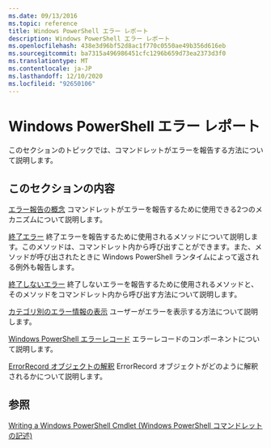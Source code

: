 ```yaml
---
ms.date: 09/13/2016
ms.topic: reference
title: Windows PowerShell エラー レポート
description: Windows PowerShell エラー レポート
ms.openlocfilehash: 438e3d96bf52d8ac1f770c0550ae49b356d616eb
ms.sourcegitcommit: ba7315a496986451cfc1296b659d73ea2373d3f0
ms.translationtype: MT
ms.contentlocale: ja-JP
ms.lasthandoff: 12/10/2020
ms.locfileid: "92650106"
---
```

# <a name="windows-powershell-error-reporting"></a>Windows PowerShell エラー レポート

このセクションのトピックでは、コマンドレットがエラーを報告する方法について説明します。

## <a name="in-this-section"></a>このセクションの内容

[エラー報告の概念](./error-reporting-concepts.md) コマンドレットがエラーを報告するために使用できる2つのメカニズムについて説明します。

[終了エラー](./terminating-errors.md) 終了エラーを報告するために使用されるメソッドについて説明します。このメソッドは、コマンドレット内から呼び出すことができます。また、メソッドが呼び出されたときに Windows PowerShell ランタイムによって返される例外も報告します。

[終了しないエラー](./non-terminating-errors.md) 終了しないエラーを報告するために使用されるメソッドと、そのメソッドをコマンドレット内から呼び出す方法について説明します。

[カテゴリ別のエラー情報の表示](./displaying-error-information.md) ユーザーがエラーを表示する方法について説明します。

[Windows PowerShell エラーレコード](./windows-powershell-error-records.md) エラーレコードのコンポーネントについて説明します。

[ErrorRecord オブジェクトの解釈](./interpreting-errorrecord-objects.md) ErrorRecord オブジェクトがどのように解釈されるかについて説明します。

## <a name="see-also"></a>参照

[Writing a Windows PowerShell Cmdlet (Windows PowerShell コマンドレットの記述)](./writing-a-windows-powershell-cmdlet.md)
